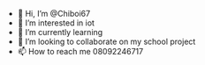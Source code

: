 - 👋 Hi, I’m @Chiboi67
- 👀 I’m interested in iot
- 🌱 I’m currently learning 
- 💞️ I’m looking to collaborate on my school project
- 📫 How to reach me 08092246717

<!---
Chiboi67/Chiboi67 is a ✨ special ✨ repository because its `README.md` (this file) appears on your GitHub profile.
You can click the Preview link to take a look at your changes.
--->

